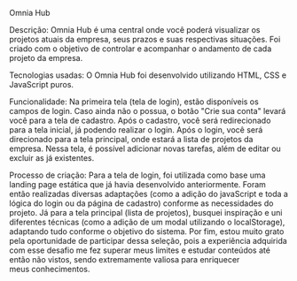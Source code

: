 Omnia Hub

Descrição:
Omnia Hub é uma central onde você poderá visualizar os projetos atuais da empresa, seus prazos e suas respectivas situações. Foi criado com o objetivo de controlar e acompanhar o andamento de cada projeto da empresa.

Tecnologias usadas:
O Omnia Hub foi desenvolvido utilizando HTML, CSS e JavaScript puros.

Funcionalidade:
Na primeira tela (tela de login), estão disponíveis os campos de login. Caso ainda não o possua, o botão "Crie sua conta" levará você para a tela de cadastro. Após o cadastro, você será redirecionado para a tela inicial, já podendo realizar o login.
Após o login, você será direcionado para a tela principal, onde estará a lista de projetos da empresa. Nessa tela, é possível adicionar novas tarefas, além de editar ou excluir as já existentes.

Processo de criação:
Para a tela de login, foi utilizada como base uma landing page estática que já havia desenvolvido anteriormente. Foram então realizadas diversas adaptações (como a adição do javaScript e toda a lógica do login ou da página de cadastro) conforme as necessidades do projeto.
Já para a tela principal (lista de projetos), busquei inspiração e uni diferentes técnicas (como a adição de um modal utilizando o localStorage), adaptando tudo conforme o objetivo do sistema.
Por fim, estou muito grato pela oportunidade de participar dessa seleção, pois a experiência adquirida com esse desafio me fez superar meus limites e estudar conteúdos até então não vistos, sendo extremamente valiosa para enriquecer meus conhecimentos.

